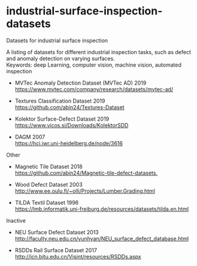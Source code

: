 # industrial-surface-inspection-datasets
Datasets for industrial surface inspection

A listing of datasets for different industrial inspection tasks, such as defect and anomaly detection on varying surfaces.<br/>
Keywords: deep Learning, computer vision, machine vision, automated inspection

* MVTec Anomaly Detection Dataset (MVTec AD) 2019<br />
https://www.mvtec.com/company/research/datasets/mvtec-ad/

* Textures Classification Dataset 2019<br />
https://github.com/abin24/Textures-Dataset

* Kolektor Surface-Defect Dataset 2019<br />
https://www.vicos.si/Downloads/KolektorSDD

* DAGM 2007<br />
https://hci.iwr.uni-heidelberg.de/node/3616


Other 


* Magnetic Tile Dataset 2018<br />
<https://github.com/abin24/Magnetic-tile-defect-datasets.>

* Wood Defect Dataset 2003<br />
http://www.ee.oulu.fi/~olli/Projects/Lumber.Grading.html

* TILDA Textil Dataset 1996<br />
https://lmb.informatik.uni-freiburg.de/resources/datasets/tilda.en.html


Inactive


* NEU Surface Defect Dataset 2013<br />
http://faculty.neu.edu.cn/yunhyan/NEU_surface_defect_database.html

* RSDDs Rail Surface Dataset 2017<br />
http://icn.bjtu.edu.cn/Visint/resources/RSDDs.aspx

